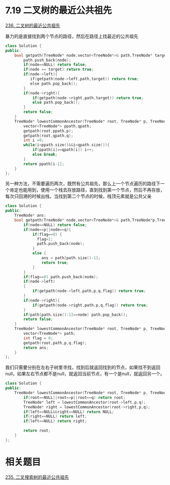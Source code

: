 # 7.19 二叉树的最近公共祖先

[236. 二叉树的最近公共祖先](https://leetcode.cn/problems/lowest-common-ancestor-of-a-binary-tree/)

暴力的是直接找到两个节点的路径，然后在路径上找最近的公共祖先

```cpp
class Solution {
public:
    bool getpath(TreeNode* node,vector<TreeNode*>& path,TreeNode* target){
        path.push_back(node);
        if(node==NULL) return false;
        if(node == target) return true;
        if(node->left){
           if(getpath(node->left,path,target)) return true;
           else path.pop_back();
        }
        if(node->right){
            if(getpath(node->right,path,target)) return true;
            else path.pop_back();
        }
        return false;
    }
    TreeNode* lowestCommonAncestor(TreeNode* root, TreeNode* p, TreeNode* q) {
        vector<TreeNode*> ppath,qpath;
        getpath(root,ppath,p);
        getpath(root,qpath,q);
        int i =0;
        while(i<ppath.size()&&i<qpath.size()){
            if(ppath[i]==qpath[i]) i++;
            else break;
        }
        return ppath[i-1];
    }
};
```

另一种方法，不需要遍历两次，既然有公共祖先，那么上一个节点遍历的路径下一个肯定也能用到，使用一个栈去存放路径，直到找到第一个节点，然后不再存放，每次只回溯的时候出栈，当找到第二个节点的时候，栈顶元素就是公共父亲

```cpp
class Solution {
public:
    TreeNode* ans;
    bool getpath(TreeNode* node,vector<TreeNode*>& path,TreeNode*p,TreeNode*q,int& flag){
        if(node==NULL) return false;
        if(node==p||node==q){
            if(flag==0) {
              flag=1;
              path.push_back(node);
            }
            else {
                ans = path[path.size()-1];
                return true;
            }
        }
        if(flag==0) path.push_back(node);
        if(node->left)
        {
            if(getpath(node->left,path,p,q,flag)) return true;
        }
        if(node->right){
            if(getpath(node->right,path,p,q,flag)) return true;
        }
        if(path[path.size()-1]==node) path.pop_back();
        return false;
    }
    TreeNode* lowestCommonAncestor(TreeNode* root, TreeNode* p, TreeNode* q) {
        vector<TreeNode*> path;
        int flag = 0;
        getpath(root,path,p,q,flag);
        return ans;
    }
};
```

我们只需要分别在左右子树里寻找，找到后就返回找到的节点，如果找不到返回null，如果左右节点都不是null，就返回当前节点，有一个是null，就返回另一个。

```cpp
class Solution {
public:
    TreeNode* lowestCommonAncestor(TreeNode* root, TreeNode* p, TreeNode* q) {
        if(root==NULL||root==p||root==q) return root;
        TreeNode* left = lowestCommonAncestor(root->left,p,q);
        TreeNode* right = lowestCommonAncestor(root->right,p,q);
        if(left==NULL&&right==NULL) return NULL;
        if(right==NULL) return left;
        if(left==NULL) return right;
 
        return root;
    }
};
```

# 相关题目

[235. 二叉搜索树的最近公共祖先](https://leetcode.cn/problems/lowest-common-ancestor-of-a-binary-search-tree/)

